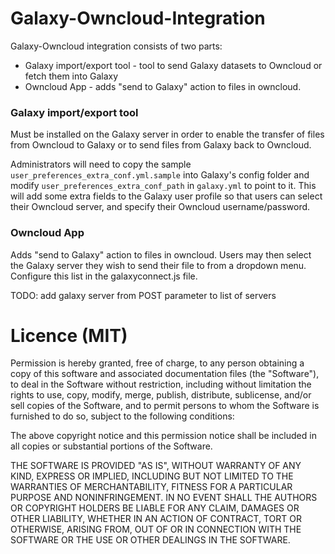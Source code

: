 # Galaxy-Owncloud-Integration

Galaxy-Owncloud integration consists of two parts:

* Galaxy import/export tool - tool to send Galaxy datasets to Owncloud or fetch them into Galaxy
* Owncloud App - adds "send to Galaxy" action to files in owncloud.

### Galaxy import/export tool

Must be installed on the Galaxy server in order to enable the transfer of files from Owncloud to Galaxy
or to send files from Galaxy back to Owncloud.

Administrators will need to copy the sample `user_preferences_extra_conf.yml.sample` into Galaxy's config
folder and modify `user_preferences_extra_conf_path` in `galaxy.yml` to point to it. This will add some
extra fields to the Galaxy user profile so that users can select their Owncloud
server, and specify their Owncloud username/password.

### Owncloud App
Adds "send to Galaxy" action to files in owncloud. Users may then select the Galaxy server they wish to send their file to from a dropdown menu.
Configure this list in the galaxyconnect.js file.

TODO: add galaxy server from POST parameter to list of servers


Licence (MIT)
=============

Permission is hereby granted, free of charge, to any person obtaining a copy
of this software and associated documentation files (the "Software"), to deal
in the Software without restriction, including without limitation the rights
to use, copy, modify, merge, publish, distribute, sublicense, and/or sell
copies of the Software, and to permit persons to whom the Software is
furnished to do so, subject to the following conditions:

The above copyright notice and this permission notice shall be included in all
copies or substantial portions of the Software.

THE SOFTWARE IS PROVIDED "AS IS", WITHOUT WARRANTY OF ANY KIND, EXPRESS OR
IMPLIED, INCLUDING BUT NOT LIMITED TO THE WARRANTIES OF MERCHANTABILITY,
FITNESS FOR A PARTICULAR PURPOSE AND NONINFRINGEMENT. IN NO EVENT SHALL THE
AUTHORS OR COPYRIGHT HOLDERS BE LIABLE FOR ANY CLAIM, DAMAGES OR OTHER
LIABILITY, WHETHER IN AN ACTION OF CONTRACT, TORT OR OTHERWISE, ARISING FROM,
OUT OF OR IN CONNECTION WITH THE SOFTWARE OR THE USE OR OTHER DEALINGS IN THE
SOFTWARE.
